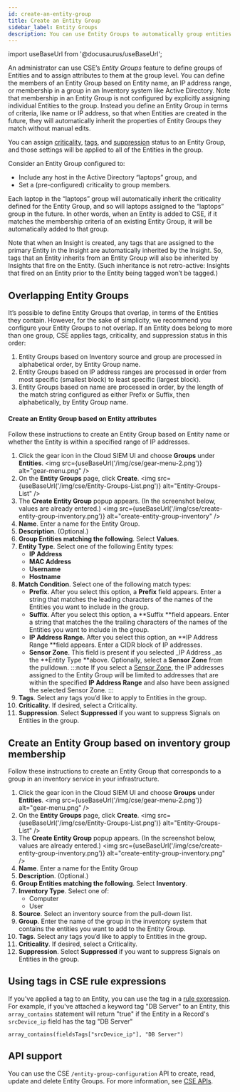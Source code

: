 ```yaml
---
id: create-an-entity-group
title: Create an Entity Group
sidebar_label: Entity Groups
description: You can use Entity Groups to automatically group entities in terms of criteria like name or IP Address.
---
```


import useBaseUrl from '@docusaurus/useBaseUrl';

An administrator can use CSE’s _Entity Groups_ feature to define groups of Entities and to assign attributes to them at the group level. You can define the members of an Entity Group based on Entity name, an IP address range, or membership in a group in an Inventory system like Active Directory. Note that membership in an Entity Group is not configured by explicitly assigning individual Entities to the group. Instead you define an Entity Group in terms of criteria, like name or IP address, so that when Entities are created in the future, they will automatically inherit the properties of Entity Groups they match without manual edits. 

You can assign [criticality](entity-criticality.md), [tags](tags-insights-signals-entities-rules.md), and [suppression](about-signal-suppression.md) status to an Entity Group, and those settings will be applied to all of the Entities in the group.

Consider an Entity Group configured to: 

* Include any host in the Active Directory “laptops” group, and 
* Set a (pre-configured) criticality to group members. 

Each laptop in the “laptops” group will automatically inherit the criticality defined for the Entity Group, and so will laptops assigned to the “laptops” group in the future. In other words, when an Entity is added to CSE, if it matches the membership criteria of an existing Entity Group, it will be automatically added to that group. 

Note that when an Insight is created, any tags that are assigned to the primary Entity in the Insight are automatically inherited by the Insight. So, tags that an Entity inherits from an Entity Group will also be inherited by Insights that fire on the Entity. (Such inheritance is not retro-active: Insights that fired on an Entity prior to the Entity being tagged won’t be tagged.) 


## Overlapping Entity Groups 

It’s possible to define Entity Groups that overlap, in terms of the Entities they contain. However, for the sake of simplicity, we recommend you configure your Entity Groups to not overlap. If an Entity does belong to more than one group, CSE applies tags, criticality, and suppression status in this order: 

1. Entity Groups based on Inventory source and group are processed in alphabetical order, by Entity Group name.
2. Entity Groups based on IP address ranges are processed in order from most specific (smallest block) to least specific (largest block).
3. Entity Groups based on name are processed in order, by the length of the match string configured as either Prefix or Suffix, then alphabetically, by Entity Group name.


#### Create an Entity Group based on Entity attributes 

Follow these instructions to create an Entity Group based on Entity name or whether the Entity is within a specified range of IP addresses.

1. Click the gear icon in the Cloud SIEM UI and choose **Groups** under **Entities**. 
    <img src={useBaseUrl('/img/cse/gear-menu-2.png')} alt="gear-menu.png" />
2. On the **Entity Groups** page, click **Create**. 
    <img src={useBaseUrl('/img/cse/Entity-Groups-List.png')} alt="Entity-Groups-List" />
3. The **Create Entity Group** popup appears. (In the screenshot below, values are already entered.) 
    <img src={useBaseUrl('/img/cse/create-entity-group-inventory.png')} alt="create-entity-group-inventory" />
4. **Name**. Enter a name for the Entity Group.
5. **Description**. (Optional.)
6. **Group Entities matching the following**. Select **Values**. 
7. **Entity Type**. Select one of the following Entity types:
    * **IP Address**
    * **MAC Address**
    * **Username**
    * **Hostname**
8. **Match Condition**. Select one of the following match types:
    * **Prefix**. After you select this option, a **Prefix** field appears. Enter a string that matches the leading characters of the names of the Entities you want to include in the group. 
    * **Suffix**. After you select this option, a **Suffix **field appears. Enter a string that matches the the trailing characters of the names of the Entities you want to include in the group. 
    * **IP Address Range.** After you select this option, an **IP Address Range **field appears. Enter a CIDR block of IP addresses. 
    * **Sensor Zone**. This field is present if you selected _IP Address _as the **Entity Type **above. Optionally, select a **Sensor Zone** from the pulldown. 
    :::note
    If you select a [Sensor Zone](https://help.sumologic.com/Cloud_SIEM_Enterprise/Administration/Using_Sensor_Zones), the IP addresses assigned to the Entity Group will be limited to addresses that are within the specified **IP Address Range** and also have been assigned the selected Sensor Zone.
    :::
9. **Tags**. Select any tags you’d like to apply to Entities in the group.
10. **Criticality**. If desired, select a Criticality.
11. **Suppression**. Select **Suppressed** if you want to suppress Signals on Entities in the group. 

## Create an Entity Group based on inventory group membership 

Follow these instructions to create an Entity Group that corresponds to a group in an inventory service in your infrastructure.

1. Click the gear icon in the Cloud SIEM UI and choose **Groups** under **Entities**. 
    <img src={useBaseUrl('/img/cse/gear-menu-2.png')} alt="gear-menu.png" />
2. On the **Entity Groups** page, click **Create**. 
    <img src={useBaseUrl('/img/cse/Entity-Groups-List.png')} alt="Entity-Groups-List" />
3. The **Create Entity Group** popup appears. (In the screenshot below, values are already entered.) 
    <img src={useBaseUrl('/img/cse/create-entity-group-inventory.png')} alt="create-entity-group-inventory.png" />
4. **Name**. Enter a name for the Entity Group
5. **Description**. (Optional.)
6. **Group Entities matching the following**. Select **Inventory**. 
7. **Inventory Type**. Select one of:
    * Computer
    * User
8. **Source**. Select an inventory source from the pull-down list.
9. **Group**. Enter the name of the group in the inventory system that contains the entities you want to add to the Entity Group.
10. **Tags**. Select any tags you’d like to apply to Entities in the group.
11. **Criticality**. If desired, select a Criticality.
12. **Suppression**. Select **Suppressed** if you want to suppress Signals on Entities in the group. 

## Using tags in CSE rule expressions 

If you've applied a tag to an Entity, you can use the tag in a [rule expression](docs/cse/rules/about-cse-rules.md#About_rule_expressions). For example, if you've attached a keyword tag "DB Server" to an Entity, this `array_contains` statement will return "true" if the Entity in a Record's `srcDevice_ip` field has the tag "DB Server"


```
array_contains(fieldsTags["srcDevice_ip"], "DB Server")
```

## API support 

You can use the CSE `/entity-group-configuration` API to create, read, update and delete Entity Groups. For more information, see [CSE APIs](https://help.sumologic.com/Cloud_SIEM_Enterprise/Administration/CSE_APIs). 
